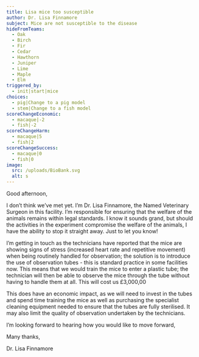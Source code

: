```yaml
---
title: Lisa mice too susceptible
author: Dr. Lisa Finnamore
subject: Mice are not susceptible to the disease
hideFromTeams:
  - Oak
  - Birch
  - Fir
  - Cedar
  - Hawthorn
  - Juniper
  - Lime
  - Maple
  - Elm
triggered_by:
  - init|start|mice
choices:
  - pig|Change to a pig model
  - stem|Change to a fish model
scoreChangeEconomic:
  - macaque|-2
  - fish|-2
scoreChangeHarm:
  - macaque|5
  - fish|2
scoreChangeSuccess:
  - macaque|0
  - fish|0
image:
  src: /uploads/BioBank.svg
  alt: s
---
```


Good afternoon,

I don’t think we’ve met yet. I’m Dr. Lisa Finnamore, the Named Veterinary Surgeon in this facility. I’m responsible for ensuring that the welfare of the animals remains within legal standards. I know it sounds grand, but should the activities in the experiment compromise the welfare of the animals, I have the ability to stop it straight away. Just to let you know!

I’m getting in touch as the technicians have reported that the mice are showing signs of stress (increased heart rate and repetitive movement) when being routinely handled for observation; the solution is to introduce the use of observation tubes - this is standard practice in some facilities now. This means that we would train the mice to enter a plastic tube; the technician will then be able to observe the mice through the tube without having to handle them at all. This will cost us £3,000,00

This does have an economic impact, as we will need to invest in the tubes and spend time training the mice as well as purchasing the specialist cleaning equipment needed to ensure that the tubes are fully sterilised. It may also limit the quality of observation undertaken by the technicians.

I’m looking forward to hearing how you would like to move forward,

Many thanks,

Dr. Lisa Finnamore
